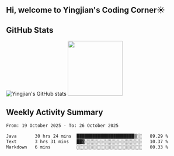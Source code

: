 ## Hi, welcome to Yingjian's Coding Corner☀️

## GitHub Stats
![Yingjian's GitHub stats](https://github-readme-stats.vercel.app/api?username=BigBigBai&show_icons=true&hide=stars,issues&hide_border=true&theme=merko&bg_color=00000000)
<img height="150em" src="https://github-readme-stats.vercel.app/api/top-langs/?username=BigBigBai&layout=compact&hide_border=true&theme=merko&bg_color=00000000"/>

## Weekly Activity Summary

<!--START_SECTION:waka-->

```txt
From: 19 October 2025 - To: 26 October 2025

Java       30 hrs 24 mins  ██████████████████████▒░░   89.29 %
Text       3 hrs 31 mins   ██▓░░░░░░░░░░░░░░░░░░░░░░   10.37 %
Markdown   6 mins          ░░░░░░░░░░░░░░░░░░░░░░░░░   00.33 %
```

<!--END_SECTION:waka-->


